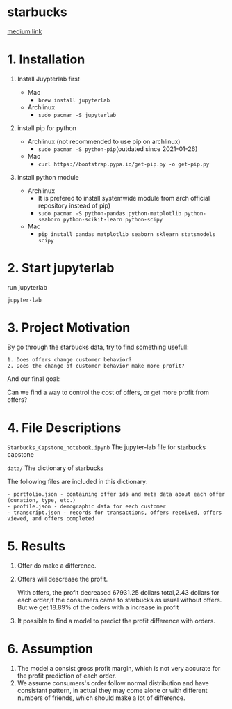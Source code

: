 # starbucks
[medium link](https://vensonhunt.medium.com/get-more-profit-with-offers-9b88b9be3b8a)
# 1. Installation

1. Install Juypterlab first
      + Mac
         - `brew install jupyterlab`
      + Archlinux
        - `sudo pacman -S jupyterlab`
2. install pip for python
      + Archlinux (not recommended to use pip on archlinux)
         - `sudo pacman -S python-pip`(outdated since 2021-01-26)
      + Mac
         - `curl https://bootstrap.pypa.io/get-pip.py -o get-pip.py`

3. install python module
      
      + Archlinux
         - It is prefered to install systemwide module from arch official repository instead of pip)
         - `sudo pacman -S python-pandas python-matplotlib python-seaborn python-scikit-learn python-scipy`
      + Mac
         - `pip install pandas matplotlib seaborn sklearn statsmodels scipy`

# 2. Start jupyterlab
   run jupyterlab

  `jupyter-lab`

# 3. Project Motivation
  By go through the starbucks data, try to find something usefull:
  
    1. Does offers change customer behavior?
    2. Does the change of customer behavior make more profit?
   And our final goal: 
   
   Can we find a way to control the cost of offers, or get more profit from offers?
# 4. File Descriptions
   `Starbucks_Capstone_notebook.ipynb`
   The jupyter-lab file for starbucks capstone
   
   `data/`
   The dictionary of starbucks

   The following files are included in this dictionary:
   
    - portfolio.json - containing offer ids and meta data about each offer (duration, type, etc.)
    - profile.json - demographic data for each customer
    - transcript.json - records for transactions, offers received, offers viewed, and offers completed

# 5. Results
   1. Offer do make a difference.
   2. Offers will descrease the profit.
   
      With offers, the profit decreased 67931.25 dollars total,2.43 dollars for each order,if the consumers came to starbucks as usual without offers.
But we get 18.89% of the orders with a increase in profit
   3. It possible to find a model to predict the profit difference with orders.
    
# 6. Assumption
   1. The model a consist gross profit margin, which is not very accurate for the profit prediction of each order.
   2. We assume consumers's order follow normal distribution and have consistant pattern, in actual they may come alone or with different numbers of friends, which should make a lot of difference. 
